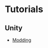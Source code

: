 # Tutorials
## Unity
- [Modding](https://github.com/bamsestudio/Tutorials/blob/main/unity/modding/UnityModding.md)